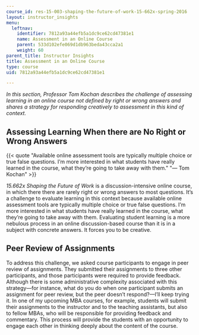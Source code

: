 ```yaml
---
course_id: res-15-003-shaping-the-future-of-work-15-662x-spring-2016
layout: instructor_insights
menu:
  leftnav:
    identifier: 7812a93a44efb5a1dc9ce62cd47381e1
    name: Assessment in an Online Course
    parent: 533d102efe069d1db963beda43cca2a1
    weight: 60
parent_title: Instructor Insights
title: Assessment in an Online Course
type: course
uid: 7812a93a44efb5a1dc9ce62cd47381e1

---
```


_In this section, Professor Tom Kochan describes the challenge of assessing learning in an online course not defined by right or wrong answers and shares a strategy for responding creatively to assessment in this kind of context._

Assessing Learning When there are No Right or Wrong Answers
-----------------------------------------------------------

{{< quote "Available online assessment tools are typically multiple choice or true false questions. I’m more interested in what students have really learned in the course, what they’re going to take away with them." "— Tom Kochan" >}}

_15.662x Shaping the Future of Work_ is a discussion-intensive online course, in which there there are rarely right or wrong answers to most questions. It’s a challenge to evaluate learning in this context because available online assessment tools are typically multiple choice or true false questions. I’m more interested in what students have really learned in the course, what they’re going to take away with them. Evaluating student learning is a more nebulous process in an online discussion-based course than it is in a subject with concrete answers. It forces you to be creative.

Peer Review of Assignments
--------------------------

To address this challenge, we asked course participants to engage in peer review of assignments. They submitted their assignments to three other participants, and those participants were required to provide feedback. Although there is some administrative complexity associated with this strategy—for instance, what do you do when one participant submits an assignment for peer review, but the peer doesn’t respond?—I’ll keep trying it. In one of my upcoming MBA courses, for example, students will submit their assignments to the instructor and to the teaching assistants, but also to fellow MBAs, who will be responsible for providing feedback and commentary. This process will provide the students with an opportunity to engage each other in thinking deeply about the content of the course.